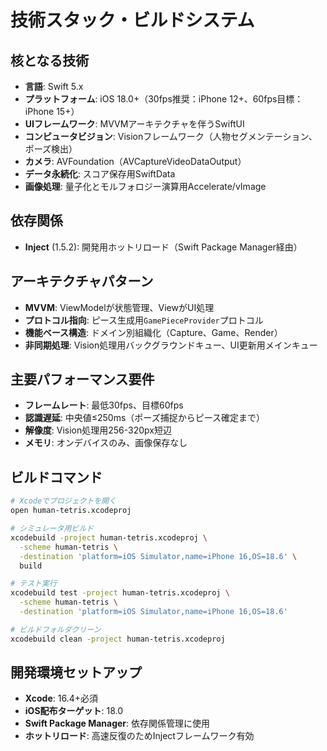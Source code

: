 # 技術スタック・ビルドシステム

## 核となる技術

- **言語**: Swift 5.x
- **プラットフォーム**: iOS 18.0+（30fps推奨：iPhone 12+、60fps目標：iPhone 15+）
- **UIフレームワーク**: MVVMアーキテクチャを伴うSwiftUI
- **コンピュータビジョン**: Visionフレームワーク（人物セグメンテーション、ポーズ検出）
- **カメラ**: AVFoundation（AVCaptureVideoDataOutput）
- **データ永続化**: スコア保存用SwiftData
- **画像処理**: 量子化とモルフォロジー演算用Accelerate/vImage

## 依存関係

- **Inject** (1.5.2): 開発用ホットリロード（Swift Package Manager経由）

## アーキテクチャパターン

- **MVVM**: ViewModelが状態管理、ViewがUI処理
- **プロトコル指向**: ピース生成用`GamePieceProvider`プロトコル
- **機能ベース構造**: ドメイン別組織化（Capture、Game、Render）
- **非同期処理**: Vision処理用バックグラウンドキュー、UI更新用メインキュー

## 主要パフォーマンス要件

- **フレームレート**: 最低30fps、目標60fps
- **認識遅延**: 中央値≤250ms（ポーズ捕捉からピース確定まで）
- **解像度**: Vision処理用256-320px短辺
- **メモリ**: オンデバイスのみ、画像保存なし

## ビルドコマンド

```bash
# Xcodeでプロジェクトを開く
open human-tetris.xcodeproj

# シミュレータ用ビルド
xcodebuild -project human-tetris.xcodeproj \
  -scheme human-tetris \
  -destination 'platform=iOS Simulator,name=iPhone 16,OS=18.6' \
  build

# テスト実行
xcodebuild test -project human-tetris.xcodeproj \
  -scheme human-tetris \
  -destination 'platform=iOS Simulator,name=iPhone 16,OS=18.6'

# ビルドフォルダクリーン
xcodebuild clean -project human-tetris.xcodeproj
```

## 開発環境セットアップ

- **Xcode**: 16.4+必須
- **iOS配布ターゲット**: 18.0
- **Swift Package Manager**: 依存関係管理に使用
- **ホットリロード**: 高速反復のためInjectフレームワーク有効